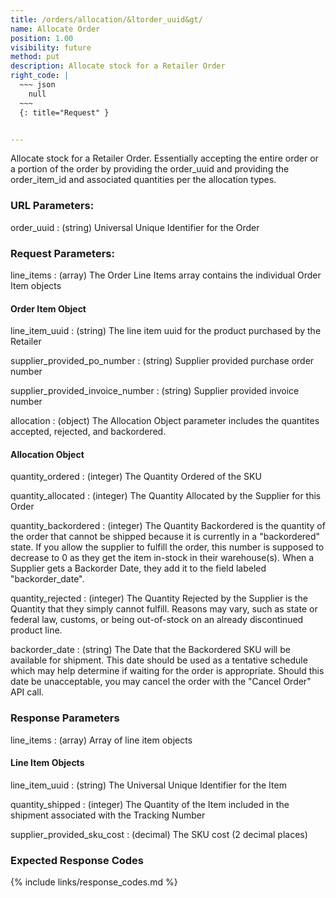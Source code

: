 ```yaml
---
title: /orders/allocation/&ltorder_uuid&gt/
name: Allocate Order
position: 1.00
visibility: future
method: put
description: Allocate stock for a Retailer Order
right_code: |
  ~~~ json
    null
  ~~~
  {: title="Request" }


---
```

Allocate stock for a Retailer Order. Essentially accepting the entire order or a portion of the order by providing the order_uuid and providing the order_item_id and associated quantities per the allocation types.


### URL Parameters:

order_uuid
: (string) Universal Unique Identifier for the Order

### Request Parameters:

line_items
: (array) The Order Line Items array contains the individual Order Item objects

#### Order Item Object

line_item_uuid
: (string) The line item uuid for the product purchased by the Retailer

supplier_provided_po_number
: (string) Supplier provided purchase order number

supplier_provided_invoice_number
: (string) Supplier provided invoice number

allocation
: (object) The Allocation Object parameter includes the quantites accepted, rejected, and backordered.

#### Allocation Object

quantity_ordered
: (integer) The Quantity Ordered of the SKU

quantity_allocated
: (integer) The Quantity Allocated by the Supplier for this Order

quantity_backordered
: (integer) The Quantity Backordered is the quantity of the order that cannot be shipped because it is currently in a "backordered" state. If you allow the supplier to fulfill the order, this number is supposed to decrease to 0 as they get the item in-stock in their warehouse(s). When a Supplier gets a Backorder Date, they add it to the field labeled "backorder_date".

quantity_rejected
: (integer) The Quantity Rejected by the Supplier is the Quantity that they simply cannot fulfill. Reasons may vary, such as state or federal law, customs, or being out-of-stock on an already discontinued product line.

backorder_date
: (string) The Date that the Backordered SKU will be available for shipment. This date should be used as a tentative schedule which may help determine if waiting for the order is appropriate. Should this date be unacceptable, you may cancel the order with the "Cancel Order" API call.

### Response Parameters

line_items
: (array) Array of line item objects

#### Line Item Objects

line_item_uuid
: (string) The Universal Unique Identifier for the Item

quantity_shipped
: (integer) The Quantity of the Item included in the shipment associated with the Tracking Number

supplier_provided_sku_cost
: (decimal) The SKU cost (2 decimal places)

### Expected Response Codes

{% include links/response_codes.md %}
